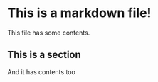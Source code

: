 # This is a markdown file!

This file has some contents.

## This is a section

And it has contents too
